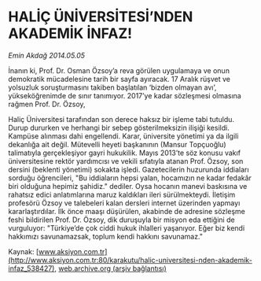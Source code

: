 # HALİÇ ÜNİVERSİTESİ’NDEN AKADEMİK İNFAZ!

*Emin Akdağ 2014.05.05*

<div class="pNewsDetailMainContent" itemprop="articleBody">
 <p>
  İnanın ki, Prof. Dr. Osman Özsoy’a reva görülen uygulamaya ve onun demokratik mücadelesine tarih bir sayfa ayıracak. 17 Aralık rüşvet ve yolsuzluk soruşturmasını takiben başlatılan ‘bizden olmayan avı’, yükseköğrenimde de sınır tanımıyor. 2017’ye kadar sözleşmesi olmasına rağmen Prof. Dr. Özsoy,
 </p>
 <p dir="LTR">
  Haliç Üniversitesi tarafından son derece haksız bir işleme tabi tutuldu. Durup dururken ve herhangi bir sebep gösterilmeksizin ilişiği kesildi. Kampüse alınması dahi engellendi. Karar, üniversite yönetimi ya da ilgili dekanlığa ait değil. Mütevelli heyeti başkanının (Mansur Topçuoğlu) talimatıyla gerçekleşiyor gayri hukukilik. Mayıs 2013’te söz konusu vakıf üniversitesine rektör yardımcısı ve vekili sıfatıyla atanan Prof. Özsoy, son dersini (beklenti yönetimi) sokakta işledi. Gazetecilerin huzurunda iddiaları sorduğu öğrencileri, "Bu iddiaların hepsi yalan, hocamızın ne kadar fedakâr biri olduğuna hepimiz şahidiz." dediler. Oysa hocanın manevi baskısına ve rahatsız edici anlatımlarına maruz kaldıkları ileri sürülmekteydi. İletişim profesörü Özsoy ve talebeleri kalan dersleri internet üzerinden yapmayı kararlaştırdılar. İlk önce maaşı düşürülen, akabinde de adresine sözleşme feshi bildirilen Prof. Dr. Özsoy, dik duruşuyla bir misyon eda ettiğini de vurguluyor: "Türkiye’de çok ciddi hukuk ihlalleri yaşanıyor. Eğer biz kendi hakkımızı savunamazsak, toplum kendi hakkını savunamaz."
 </p>
</div>


Kaynak: [www.aksiyon.com.tr](http://www.aksiyon.com.tr:80/karakutu/halic-universitesi-nden-akademik-infaz_538427), [web.archive.org (arşiv bağlantısı)](http://web.archive.org/web/20150423034758/http://www.aksiyon.com.tr:80/karakutu/halic-universitesi-nden-akademik-infaz_538427)
